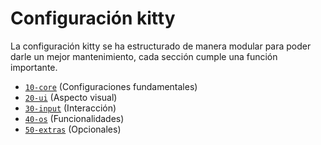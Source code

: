 # Configuración kitty

La configuración kitty se ha estructurado de manera modular para poder darle un mejor mantenimiento, cada sección cumple una función importante.

- [`10-core`](./10-core/) (Configuraciones fundamentales)
- [`20-ui`](./20-ui/) (Aspecto visual)
- [`30-input`](./30-input/) (Interacción)
- [`40-os`](./40-os/) (Funcionalidades)
- [`50-extras`](./50-extras/) (Opcionales)
